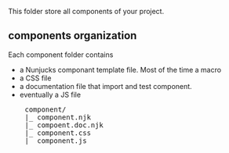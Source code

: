 This folder store all components of your project.

## components organization

Each component folder contains

* a Nunjucks componant template file. Most of the time a macro
* a CSS file
* a documentation file that import and test component.
* eventually a JS file

<pre>
    component/
    |_ component.njk
    |_ compoent.doc.njk
    |_ component.css
    |_ component.js
</pre>




